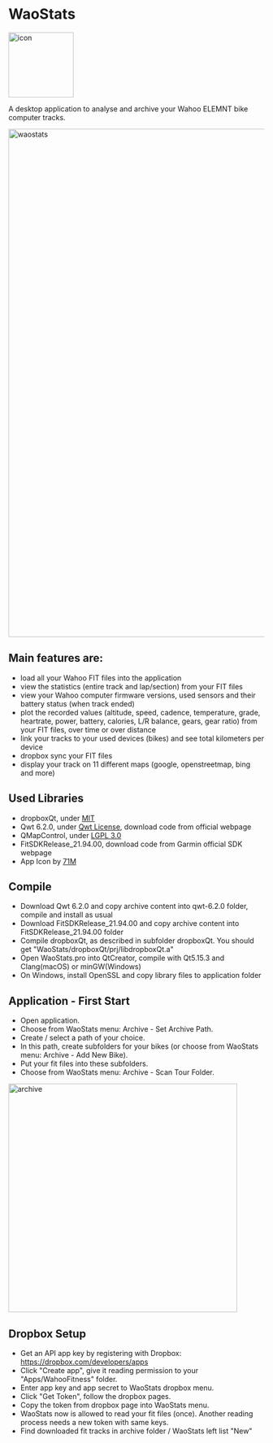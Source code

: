 # WaoStats

<img width="128" alt="icon" src="https://user-images.githubusercontent.com/30245296/205703174-b3d32a43-6e8e-415d-a7e5-00cdec2a0b6c.png">

A desktop application to analyse and archive your Wahoo ELEMNT bike computer tracks.

<img width="1000" alt="waostats" src="https://user-images.githubusercontent.com/30245296/195997239-19587c70-079c-4a51-8231-fe0a10e137cb.png">

## Main features are:
- load all your Wahoo FIT files into the application
- view the statistics (entire track and lap/section) from your FIT files
- view your Wahoo computer firmware versions, used sensors and their battery status (when track ended)
- plot the recorded values (altitude, speed, cadence, temperature, grade, heartrate, power, battery, calories, L/R balance, gears, gear ratio) from your FIT files, over time or over distance
- link your tracks to your used devices (bikes) and see total kilometers per device
- dropbox sync your FIT files
- display your track on 11 different maps (google, openstreetmap, bing and more)

## Used Libraries
- dropboxQt, under [MIT](https://github.com/masc4ii/WaoStats/blob/main/dropboxQt/LICENSE)
- Qwt 6.2.0, under [Qwt License](https://qwt.sourceforge.io/qwtlicense.html), download code from official webpage
- QMapControl, under [LGPL 3.0](https://github.com/masc4ii/WaoStats/blob/main/QMapControl/COPYING.LESSER)
- FitSDKRelease_21.94.00, download code from Garmin official SDK webpage
- App Icon by [71M](https://zez.am/71m)

## Compile
- Download Qwt 6.2.0 and copy archive content into qwt-6.2.0 folder, compile and install as usual
- Download FitSDKRelease_21.94.00 and copy archive content into FitSDKRelease_21.94.00 folder
- Compile dropboxQt, as described in subfolder dropboxQt. You should get "WaoStats/dropboxQt/prj/libdropboxQt.a"
- Open WaoStats.pro into QtCreator, compile with Qt5.15.3 and Clang(macOS) or minGW(Windows)
- On Windows, install OpenSSL and copy library files to application folder

## Application - First Start
- Open application.
- Choose from WaoStats menu: Archive - Set Archive Path.
- Create / select a path of your choice.
- In this path, create subfolders for your bikes (or choose from WaoStats menu: Archive - Add New Bike).
- Put your fit files into these subfolders.
- Choose from WaoStats menu: Archive - Scan Tour Folder.
<img width="450" alt="archive" src="https://user-images.githubusercontent.com/30245296/206466669-40a9026a-cb13-4f36-8610-01840d039c42.png">

## Dropbox Setup
- Get an API app key by registering with Dropbox: https://dropbox.com/developers/apps
- Click "Create app", give it reading permission to your "Apps/WahooFitness" folder.
- Enter app key and app secret to WaoStats dropbox menu.
- Click "Get Token", follow the dropbox pages.
- Copy the token from dropbox page into WaoStats menu.
- WaoStats now is allowed to read your fit files (once). Another reading process needs a new token with same keys.
- Find downloaded fit tracks in archive folder / WaoStats left list "New"
